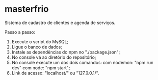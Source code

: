 # masterfrio
Sistema de cadastro de clientes e agenda de serviços.

Passo a passo:
  1. Execute o script do MySQL;
  2. Ligue o banco de dados;
  2. Instale as dependências do npm no "./package.json";
  3. No console vá ao diretório do repositório;
  4. No console execute um dos dois comandos: 
     com nodemon: "npm run dev"
     com node: "npm start";
  5. Link de acesso: "localhost/" ou "127.0.0.1/".
